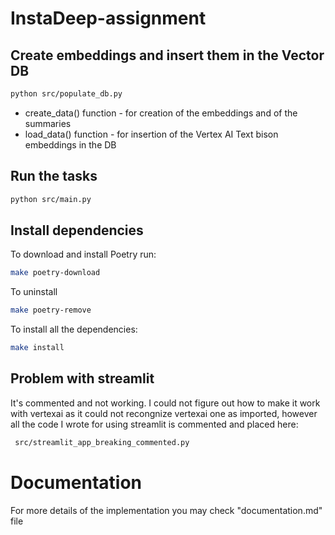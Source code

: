# InstaDeep-assignment

## Create embeddings and insert them in the Vector DB

```bash
python src/populate_db.py
```

- create_data() function - for creation of the embeddings and of the summaries
- load_data() function - for insertion of the Vertex AI Text bison embeddings in the DB


## Run the tasks

```bash
python src/main.py
```

## Install dependencies

To download and install Poetry run:

```bash
make poetry-download
```

To uninstall

```bash
make poetry-remove
```

To install all the dependencies:

```bash
make install
```


## Problem with streamlit

It's commented and not working. I could not figure out how to make it work with 
vertexai as it could not recongnize vertexai one as imported, however all the code I 
wrote for using streamlit is commented and placed here:

```bash
 src/streamlit_app_breaking_commented.py
```

# Documentation

For more details of the implementation you may check "documentation.md" file